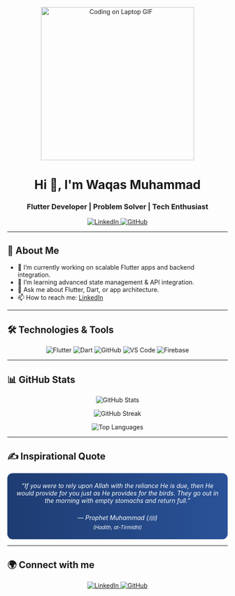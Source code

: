<p align="center">
  <img src="https://media.giphy.com/media/l0MYt5jPR6QX5pnqM/giphy.gif" width="350" alt="Coding on Laptop GIF" />
</p>

<h1 align="center">Hi 👋, I'm Waqas Muhammad</h1>
<h3 align="center">Flutter Developer | Problem Solver | Tech Enthusiast</h3>

<p align="center">
  <a href="https://www.linkedin.com/in/waqas-muhammad-0ba609290" target="_blank">
    <img alt="LinkedIn" src="https://img.shields.io/badge/-LinkedIn-%230077B5?style=for-the-badge&logo=linkedin&logoColor=white" />
  </a>
  <a href="https://github.com/IamWaqasMuhammad" target="_blank">
    <img alt="GitHub" src="https://img.shields.io/badge/-GitHub-%23181717?style=for-the-badge&logo=github&logoColor=white" />
  </a>
</p>

---

## 🚀 About Me

- 🔭 I’m currently working on scalable Flutter apps and backend integration.
- 🌱 I’m learning advanced state management & API integration.
- 💬 Ask me about Flutter, Dart, or app architecture.
- 📫 How to reach me: [LinkedIn](https://www.linkedin.com/in/waqas-muhammad-0ba609290)

---

## 🛠️ Technologies & Tools

<p align="center">
  <img alt="Flutter" src="https://img.shields.io/badge/Flutter-%2302569B.svg?style=for-the-badge&logo=flutter&logoColor=white" />
  <img alt="Dart" src="https://img.shields.io/badge/Dart-%230175C2.svg?style=for-the-badge&logo=dart&logoColor=white" />
  <img alt="GitHub" src="https://img.shields.io/badge/GitHub-%23181717.svg?style=for-the-badge&logo=github&logoColor=white" />
  <img alt="VS Code" src="https://img.shields.io/badge/Visual_Studio_Code-007ACC.svg?style=for-the-badge&logo=visual-studio-code&logoColor=white" />
  <img alt="Firebase" src="https://img.shields.io/badge/Firebase-FFCA28.svg?style=for-the-badge&logo=firebase&logoColor=black" />
</p>

---

## 📊 GitHub Stats

<p align="center">
  <img src="https://github-readme-stats.vercel.app/api?username=IamWaqasMuhammad&show_icons=true&theme=tokyonight&count_private=true" alt="GitHub Stats" />
</p>

<p align="center">
  <img src="https://streak-stats.demolab.com/?user=IamWaqasMuhammad&theme=tokyonight" alt="GitHub Streak" />
</p>

<p align="center">
  <img src="https://github-readme-stats.vercel.app/api/top-langs/?username=IamWaqasMuhammad&layout=compact&theme=tokyonight" alt="Top Languages" />
</p>

---

## ✍️ Inspirational Quote

<div align="center" style="background: #1e3c72; background: linear-gradient(90deg, #1e3c72 0%, #2a5298 100%); color: white; padding: 20px; border-radius: 12px; max-width: 600px; margin: auto; font-style: italic;">
  “If you were to rely upon Allah with the reliance He is due, then He would provide for you just as He provides for the birds. They go out in the morning with empty stomachs and return full.”  
  <br/><br/>
  — Prophet Muhammad (ﷺ)  
  <br/>
  <sub><i>(Hadith, at-Tirmidhi)</i></sub>
</div>

---

## 🌍 Connect with me

<p align="center">
  <a href="https://www.linkedin.com/in/waqas-muhammad-0ba609290" target="_blank" rel="noopener noreferrer">
    <img src="https://img.shields.io/badge/LinkedIn-%230077B5.svg?style=for-the-badge&logo=linkedin&logoColor=white" alt="LinkedIn" />
  </a>
  <a href="https://github.com/IamWaqasMuhammad" target="_blank" rel="noopener noreferrer">
    <img src="https://img.shields.io/badge/GitHub-%23181717.svg?style=for-the-badge&logo=github&logoColor=white" alt="GitHub" />
  </a>
</p>
